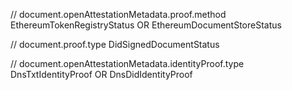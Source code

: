 // document.openAttestationMetadata.proof.method
EthereumTokenRegistryStatus OR EthereumDocumentStoreStatus

// document.proof.type
DidSignedDocumentStatus

// document.openAttestationMetadata.identityProof.type
DnsTxtIdentityProof OR DnsDidIdentityProof